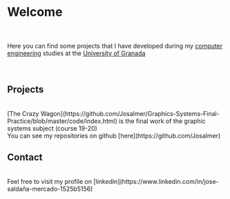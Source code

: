 # Welcome

<br><br>
Here you can find some projects that I have developed during my [computer engineering](https://etsiit.ugr.es/) studies at the [University of Granada](https://www.ugr.es/)  
<br><br>

## Projects

<br>
[The Crazy Wagon](https://github.com/Josalmer/Graphics-Systems-Final-Practice/blob/master/code/index.html) is the final work of the graphic systems subject (course 19-20)  
<br>
You can see my repositories on github [here](https://github.com/Josalmer)  
<br>

## Contact

<br>
Feel free to visit my profile on [linkedin](https://www.linkedin.com/in/jose-saldaña-mercado-1525b5156)
